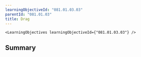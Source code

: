 ```yaml
---
learningObjectiveId: "081.01.03.03"
parentId: "081.01.03"
title: Drag
---
```


```tsx eval
<LearningObjectives learningObjectiveId={"081.01.03.03"} />
```

## Summary
